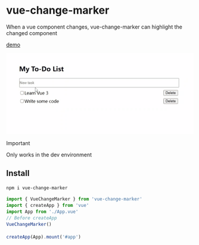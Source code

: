 # vue-change-marker

When a vue component changes, vue-change-marker can highlight the changed component

[demo](https://linzhe141.github.io/vue-change-marker/)

![vue-change-marker demo](./demo.gif)

> [!IMPORTANT]
> Only works in the dev environment

## Install

```bash
npm i vue-change-marker
```

```ts
import { VueChangeMarker } from 'vue-change-marker'
import { createApp } from 'vue'
import App from './App.vue'
// Before createApp
VueChangeMarker()

createApp(App).mount('#app')
```
